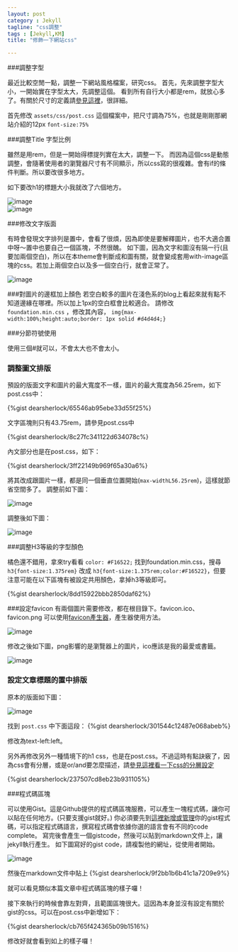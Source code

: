 ```yaml
---
layout: post
category : Jekyll 
tagline: "css調整"
tags : [Jekyll,KM]
title: "修飾一下網站css"

---
```


###調整字型

最近比較空閒一點，調整一下網站風格檔案，研究css。
首先，先來調整字型大小，一開始實在字型太大，先調整這個。
看到所有自行大小都是rem，就放心多了。有關於尺寸的定義請[參見這裡](http://jas9.blogspot.tw/2011/09/pxemrem.html)，很詳細。

首先修改 `assets/css/post.css` 這個檔案中，把尺寸調為75%，也就是剛剛那網站介紹的12px `font-size:75%`

###調整Title 字型比例

雖然是用rem，但是一開始得標提列實在太大，調整一下。
而因為這個css是動態調整，會隨著使用者的瀏覽器尺寸有不同顯示，所以css寫的很複雜。會有if的條件判斷。所以要改很多地方。  

如下要改h1的標題大小我就改了六個地方。  

![image](https://farm6.staticflickr.com/5614/15361570717_dc2ae562ab_o.png)  
![image](https://farm4.staticflickr.com/3948/15547576695_b08945fde1_o.png)


###修改文字版面

有時會發現文字排列是置中，會看了很煩，因為即使是要解釋圖片，也不大適合置中呀～置中也要自己一個區塊，不然很醜。
如下圖，因為文字和圖沒有隔一行(且要加兩個空白)，所以在本theme會判斷成和圖有關，就會變成套用with-image區塊的css。若加上兩個空白以及多一個空白行，就會正常了。

![image](https://farm6.staticflickr.com/5606/15547586345_31b73f43e9_o.png)

###對圖片的邊框加上顏色
若空白較多的圖片在淺色系的blog上看起來就有點不知道邊緣在哪裡。所以加上1px的空白框會比較適合。
請修改`foundation.min.css` ，修改其內容， `img{max-width:100%;height:auto;border: 1px solid #d4d4d4;}`

###分節符號使用

使用三個#就可以，不會太大也不會太小。

### 調整圖文排版
預設的版面文字和圖片的最大寬度不一樣，圖片的最大寬度為56.25rem，如下post.css中：

{%gist dearsherlock/65546ab95ebe33d55f25%}


文字區塊則只有43.75rem，請參見post.css中  

{%gist dearsherlock/8c27fc341122d634078c%}

內文部分也是在post.css，如下：  

{%gist dearsherlock/3ff22149b969f65a30a6%}


將其改成跟圖片一樣，都是同一個垂直位置開始(`max-widthL56.25rem`)，這樣就節省空間多了。
調整前如下圖：  

![image](https://farm4.staticflickr.com/3946/15361167739_b51b2572c1_o.png)

調整後如下圖：   

![image](https://farm4.staticflickr.com/3943/15524089696_a2a94976fb_o.png)

###調整H3等級的字型顏色

橘色還不錯用，拿來try看看 `color: #F16522;` 
找到foundation.min.css，搜尋`h3{font-size:1.375rem}` 改成 `h3{font-size:1.375rem;color:#F16522}`，但要注意可能在以下區塊有被設定共用顏色，拿掉h3等級即可。

{%gist dearsherlock/8dd15922bbb2850daf62%}

###設定favicon
有兩個圖片需要修改，都在根目錄下。favicon.ico、favicon.png
可以使用[favicon產生器](http://www.favikon.com/)，產生器使用方法。  

![image](https://farm6.staticflickr.com/5609/15545257221_b7f411039e_o.png)

修改之後如下圖，png影響的是瀏覽器上的圖片，ico應該是我的最愛或書籤。  

![image](https://farm4.staticflickr.com/3932/14927774423_e418ba2b56_o.png)

### 設定文章標題的置中排版

原本的版面如下圖：  

![image](https://farm6.staticflickr.com/5597/14929600713_9b5fc03239_o.png)

找到 `post.css` 中下面這段：
{%gist dearsherlock/301544c12487e068abeb%}  

修改為text-left:left。

另外再修改另外一種情境下的h1 css，也是在post.css。不過這時有點訣竅了，因為css會有分層，或是or/and要怎麼描述，請[參見這裡看一下css的分層設定](http://www.w3schools.com/cssref/css_selectors.asp)

{%gist dearsherlock/237507cd8eb23b931105%}


###程式碼區塊

可以使用Gist。這是Github提供的程式碼區塊服務，可以產生一塊程式碼，讓你可以貼在任何地方。(只要支援gist就好。)
你必須要先到[這裡新增或管理](https://gist.github.com/)你的gist程式碼，可以指定程式碼語言，撰寫程式碼會依據你選的語言會有不同的code complete。
寫完後會產生一個gistcode，然後可以貼到markdown文件上，讓jekyll執行產生。
如下圖寫好的gist code，請複製他的網址，從使用者開始。  

![image](https://farm6.staticflickr.com/5609/15554972272_aaaa4fc48f_o.png)

然後在markdown文件中貼上
{%gist dearsherlock/9f2bb1b6b41c1a7209e9%}

就可以看見類似本篇文章中程式碼區塊的樣子囉！

接下來執行的時候會靠左對齊，且範圍區塊很大。這因為本身並沒有設定有關於gist的css。可以在post.css中新增如下：

{%gist dearsherlock/cb765f424365b09b1516%}

修改好就會看到如上的樣子囉！
